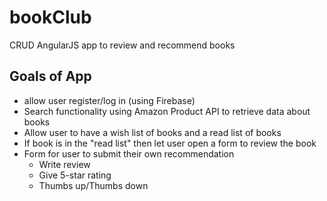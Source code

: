 # bookClub
CRUD AngularJS app to review and recommend books

## Goals of App
* allow user register/log in (using Firebase)
* Search functionality using Amazon Product API to retrieve data about books
* Allow user to have a wish list of books and a read list of books
* If book is in the "read list" then let user open a form to review the book
* Form for user to submit their own recommendation
  * Write review
  * Give 5-star rating
  * Thumbs up/Thumbs down
